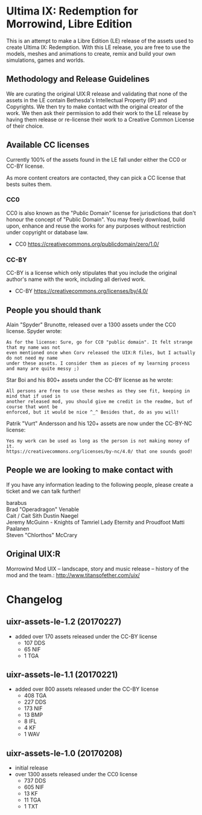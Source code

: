 # Ultima IX: Redemption for Morrowind, Libre Edition

This is an attempt to make a Libre Edition (LE) release of the assets used to create
Ultima IX: Redemption. With this LE release, you are free to use the models, meshes and animations
to create, remix and build your own simulations, games and worlds.

## Methodology and Release Guidelines

We are curating the original UIX:R release and validating that none of the assets in the LE contain
Bethesda's Intellectual Property (IP) and Copyrights. We then try to make contact with the original
creator of the work. We then ask their permission to add their work to the LE release by having them
release or re-license their work to a Creative Common License of their choice.

## Available CC licenses

Currently 100% of the assets found in the LE fall under either the CC0 or CC-BY license.

As more content creators are contacted, they can pick a CC license that bests suites them.

### CC0
CC0 is also known as the "Public Domain" license for jurisdictions that don't honour the concept 
of "Public Domain". You may freely download, build upon, enhance and reuse the works for any
purposes without restriction under copyright or database law.

  - CC0 https://creativecommons.org/publicdomain/zero/1.0/
  
### CC-BY
CC-BY is a license which only stipulates that you include the original author's name with
the work, including all derived work.

  - CC-BY https://creativecommons.org/licenses/by/4.0/

## People you should thank

Alain "Spyder" Brunotte, released over a 1300 assets under the CC0 license. Spyder wrote:

    As for the license: Sure, go for CC0 "public domain". It felt strange that my name was not
    even mentioned once when Corv released the UIX:R files, but I actually do not need my name
    under these assets. I consider them as pieces of my learning process and many are quite messy ;)

Star Boi and his 800+ assets under the CC-BY license as he wrote:

    All persons are free to use these meshes as they see fit, keeping in mind that if used in
    another released mod, you should give me credit in the readme, but of course that wont be
    enforced, but it would be nice ^_^ Besides that, do as you will!

Patrik "Vurt" Andersson and his 120+ assets are now under the CC-BY-NC license:
    
    Yes my work can be used as long as the person is not making money of it.
    https://creativecommons.org/licenses/by-nc/4.0/ that one sounds good!

## People we are looking to make contact with

If you have any information leading to the following people, please create a ticket and we can
talk further!

barabus  
Brad "Operadragon" Venable  
Cait / Cait Sith
Dustin Naegel  
Jeremy McGuinn - Knights of Tamriel
Lady Eternity and Proudfoot
Matti Paalanen   
Steven "Chlorthos" McCrary  

## Original UIX:R

Morrowind Mod UIX – landscape, story and music release – history of the mod and the team.:
http://www.titansofether.com/uix/

# Changelog

## uixr-assets-le-1.2 (20170227)
  - added over 170 assets released under the CC-BY license
    - 107 DDS
    - 65 NIF
    - 1 TGA

## uixr-assets-le-1.1 (20170221)
  - added over 800 assets released under the CC-BY license
    - 408 TGA
    - 227 DDS
    - 173 NIF
    - 13 BMP
    - 8 IFL
    - 4 KF
    - 1 WAV

## uixr-assets-le-1.0 (20170208)
  - initial release
  - over 1300 assets released under the CC0 license
    - 737 DDS
    - 605 NIF
    - 13 KF
    - 11 TGA
    - 1 TXT
